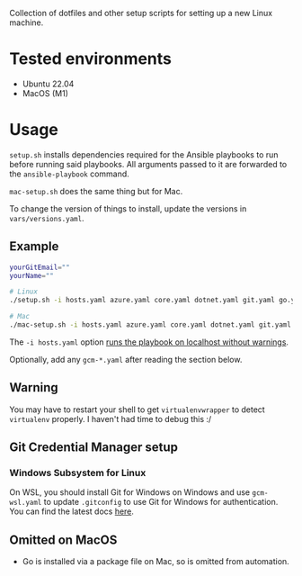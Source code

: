 Collection of dotfiles and other setup scripts for setting up a new Linux machine.

# Tested environments
- Ubuntu 22.04
- MacOS (M1)

# Usage
`setup.sh` installs dependencies required for the Ansible playbooks to run before running said playbooks. All arguments passed to it are forwarded to the `ansible-playbook` command.

`mac-setup.sh` does the same thing but for Mac.

To change the version of things to install, update the versions in `vars/versions.yaml`.

## Example
```bash
yourGitEmail=""
yourName=""

# Linux
./setup.sh -i hosts.yaml azure.yaml core.yaml dotnet.yaml git.yaml go.yaml python.yaml node.yaml --extra-vars "git_email='${yourGitEmail}' git_name='${yourName}'"

# Mac
./mac-setup.sh -i hosts.yaml azure.yaml core.yaml dotnet.yaml git.yaml go.yaml python.yaml node.yaml --extra-vars "git_email='${yourGitEmail}' git_name='${yourName}'"
```
The `-i hosts.yaml` option [runs the playbook on localhost without warnings](https://github.com/ansible/ansible/issues/33132#issuecomment-363908285).

Optionally, add any `gcm-*.yaml` after reading the section below.

## Warning
You may have to restart your shell to get `virtualenvwrapper` to detect `virtualenv` properly. I haven't had time to debug this :/

## Git Credential Manager setup

### Windows Subsystem for Linux
On WSL, you should install Git for Windows on Windows and use `gcm-wsl.yaml` to update `.gitconfig` to use Git for Windows for authentication. You can find the latest docs [here](https://github.com/GitCredentialManager/git-credential-manager/blob/main/docs/wsl.md#windows-subsystem-for-linux-wsl).

## Omitted on MacOS
- Go is installed via a package file on Mac, so is omitted from automation.
